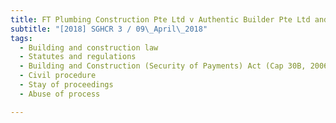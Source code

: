 ```yaml
---
title: FT Plumbing Construction Pte Ltd v Authentic Builder Pte Ltd and another matter 
subtitle: "[2018] SGHCR 3 / 09\_April\_2018"
tags:
  - Building and construction law
  - Statutes and regulations
  - Building and Construction (Security of Payments) Act (Cap 30B, 2006 Rev Ed)
  - Civil procedure
  - Stay of proceedings
  - Abuse of process

---
```


